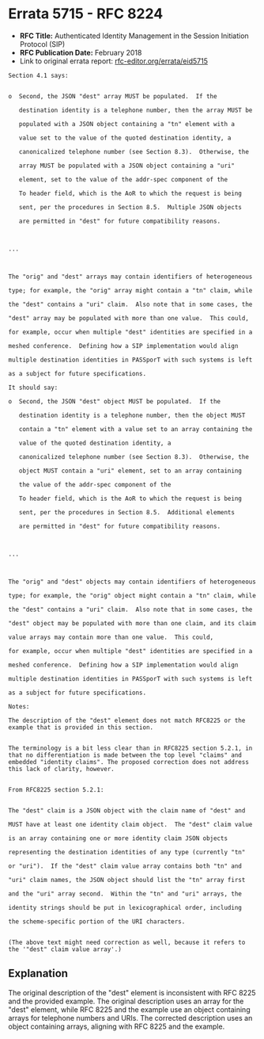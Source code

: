 # Errata 5715 - RFC 8224

- **RFC Title:** Authenticated Identity Management in the Session Initiation Protocol (SIP)
- **RFC Publication Date:** February 2018
- Link to original errata report: [rfc-editor.org/errata/eid5715](https://www.rfc-editor.org/errata/eid5715)

```
Section 4.1 says:


o  Second, the JSON "dest" array MUST be populated.  If the
   destination identity is a telephone number, then the array MUST be
   populated with a JSON object containing a "tn" element with a
   value set to the value of the quoted destination identity, a
   canonicalized telephone number (see Section 8.3).  Otherwise, the
   array MUST be populated with a JSON object containing a "uri"
   element, set to the value of the addr-spec component of the
   To header field, which is the AoR to which the request is being
   sent, per the procedures in Section 8.5.  Multiple JSON objects
   are permitted in "dest" for future compatibility reasons.

...

The "orig" and "dest" arrays may contain identifiers of heterogeneous
type; for example, the "orig" array might contain a "tn" claim, while
the "dest" contains a "uri" claim.  Also note that in some cases, the
"dest" array may be populated with more than one value.  This could,
for example, occur when multiple "dest" identities are specified in a
meshed conference.  Defining how a SIP implementation would align
multiple destination identities in PASSporT with such systems is left
as a subject for future specifications.

It should say:

o  Second, the JSON "dest" object MUST be populated.  If the
   destination identity is a telephone number, then the object MUST
   contain a "tn" element with a value set to an array containing the
   value of the quoted destination identity, a
   canonicalized telephone number (see Section 8.3).  Otherwise, the
   object MUST contain a "uri" element, set to an array containing
   the value of the addr-spec component of the
   To header field, which is the AoR to which the request is being
   sent, per the procedures in Section 8.5.  Additional elements
   are permitted in "dest" for future compatibility reasons.

...

The "orig" and "dest" objects may contain identifiers of heterogeneous
type; for example, the "orig" object might contain a "tn" claim, while
the "dest" contains a "uri" claim.  Also note that in some cases, the
"dest" object may be populated with more than one claim, and its claim
value arrays may contain more than one value.  This could,
for example, occur when multiple "dest" identities are specified in a
meshed conference.  Defining how a SIP implementation would align
multiple destination identities in PASSporT with such systems is left
as a subject for future specifications.

Notes:

The description of the "dest" element does not match RFC8225 or the example that is provided in this section.

The terminology is a bit less clear than in RFC8225 section 5.2.1, in that no differentiation is made between the top level "claims" and embedded "identity claims". The proposed correction does not address this lack of clarity, however.

From RFC8225 section 5.2.1:

The "dest" claim is a JSON object with the claim name of "dest" and
MUST have at least one identity claim object.  The "dest" claim value
is an array containing one or more identity claim JSON objects
representing the destination identities of any type (currently "tn"
or "uri").  If the "dest" claim value array contains both "tn" and
"uri" claim names, the JSON object should list the "tn" array first
and the "uri" array second.  Within the "tn" and "uri" arrays, the
identity strings should be put in lexicographical order, including
the scheme-specific portion of the URI characters.

(The above text might need correction as well, because it refers to the '"dest" claim value array'.)
```

## Explanation

The original description of the "dest" element is inconsistent with RFC 8225 and the provided example. The original description uses an array for the "dest" element, while RFC 8225 and the example use an object containing arrays for telephone numbers and URIs.  The corrected description uses an object containing arrays, aligning with RFC 8225 and the example.
